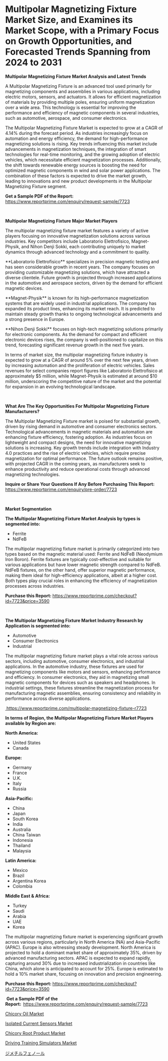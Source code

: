 <p><h1>Multipolar Magnetizing Fixture Market Size, and Examines its Market Scope, with a Primary Focus on Growth Opportunities, and Forecasted Trends Spanning from 2024 to 2031</h1></p><p><strong>Multipolar Magnetizing Fixture Market Analysis and Latest Trends</strong></p>
<p><p>A Multipolar Magnetizing Fixture is an advanced tool used primarily for magnetizing components and assemblies in various applications, including electric motors, sensors, and actuators. It allows for efficient magnetization of materials by providing multiple poles, ensuring uniform magnetization over a wide area. This technology is essential for improving the performance and efficiency of magnetic components in several industries, such as automotive, aerospace, and consumer electronics.</p><p>The Multipolar Magnetizing Fixture Market is expected to grow at a CAGR of 4.14% during the forecast period. As industries increasingly focus on automation and energy efficiency, the demand for high-performance magnetizing solutions is rising. Key trends influencing this market include advancements in magnetization techniques, the integration of smart technologies for real-time monitoring, and the growing adoption of electric vehicles, which necessitate efficient magnetization processes. Additionally, the shift towards renewable energy sources is boosting the need for optimized magnetic components in wind and solar power applications. The combination of these factors is expected to drive the market growth, leading to innovations and new product developments in the Multipolar Magnetizing Fixture segment.</p></p>
<p><strong>Get a Sample PDF of the Report:&nbsp;</strong> <a href="https://www.reportprime.com/enquiry/request-sample/7723">https://www.reportprime.com/enquiry/request-sample/7723</a></p>
<p>&nbsp;</p>
<p><strong>Multipolar Magnetizing Fixture Major Market Players</strong></p>
<p><p>The multipolar magnetizing fixture market features a variety of active players focusing on innovative magnetization solutions across various industries. Key competitors include Laboratorio Elettrofisico, Magnet-Physik, and Nihon Denji Sokki, each contributing uniquely to market dynamics through advanced technology and a commitment to quality.</p><p>**Laboratorio Elettrofisico** specializes in precision magnetic testing and has seen considerable growth in recent years. The company focuses on providing customizable magnetizing solutions, which have attracted a diverse clientele. Future growth is projected through increased applications in the automotive and aerospace sectors, driven by the demand for efficient magnetic devices.</p><p>**Magnet-Physik** is known for its high-performance magnetization systems that are widely used in industrial applications. The company has expanded its product lines, enhancing its market reach. It is predicted to maintain steady growth thanks to ongoing technological advancements and a strong presence in Europe.</p><p>**Nihon Denji Sokki** focuses on high-tech magnetizing solutions primarily for electronic components. As the demand for compact and efficient electronic devices rises, the company is well-positioned to capitalize on this trend, forecasting significant revenue growth in the next five years.</p><p>In terms of market size, the multipolar magnetizing fixture industry is expected to grow at a CAGR of around 5% over the next few years, driven by increasing automation and the proliferation of electric vehicles. Sales revenues for select companies report figures like Laboratorio Elettrofisico at approximately $5 million, while Magnet-Physik is estimated at around $10 million, underscoring the competitive nature of the market and the potential for expansion in an evolving technological landscape.</p></p>
<p>&nbsp;</p>
<p><strong>What Are The Key Opportunities For Multipolar Magnetizing Fixture Manufacturers?</strong></p>
<p><p>The Multipolar Magnetizing Fixture market is poised for substantial growth, driven by rising demand in automotive and consumer electronics sectors. Technological advancements in magnetic materials and automation are enhancing fixture efficiency, fostering adoption. As industries focus on lightweight and compact designs, the need for innovative magnetizing solutions is increasing. Key growth trends include integration with Industry 4.0 practices and the rise of electric vehicles, which require precise magnetization for optimal performance. The future outlook remains positive, with projected CAGR in the coming years, as manufacturers seek to enhance productivity and reduce operational costs through advanced magnetizing technologies.</p></p>
<p><strong>Inquire or Share Your Questions If Any Before Purchasing This Report:</strong> <a href="https://www.reportprime.com/enquiry/pre-order/7723">https://www.reportprime.com/enquiry/pre-order/7723</a></p>
<p>&nbsp;</p>
<p><strong>Market Segmentation</strong></p>
<p><strong>The Multipolar Magnetizing Fixture Market Analysis by types is segmented into:</strong></p>
<p><ul><li>Ferrite</li><li>NdFeB</li></ul></p>
<p><p>The multipolar magnetizing fixture market is primarily categorized into two types based on the magnetic material used: Ferrite and NdFeB (Neodymium Iron Boron). Ferrite fixtures are typically cost-effective and suitable for various applications but have lower magnetic strength compared to NdFeB. NdFeB fixtures, on the other hand, offer superior magnetic performance, making them ideal for high-efficiency applications, albeit at a higher cost. Both types play crucial roles in enhancing the efficiency of magnetization processes across industries.</p></p>
<p><strong>Purchase this Report:&nbsp;</strong><a href="https://www.reportprime.com/checkout?id=7723&price=3590">https://www.reportprime.com/checkout?id=7723&price=3590</a></p>
<p>&nbsp;</p>
<p><strong>The Multipolar Magnetizing Fixture Market Industry Research by Application is segmented into:</strong></p>
<p><ul><li>Automotive</li><li>Consumer Electronics</li><li>Industrial</li></ul></p>
<p><p>The multipolar magnetizing fixture market plays a vital role across various sectors, including automotive, consumer electronics, and industrial applications. In the automotive industry, these fixtures are used for magnetizing components like motors and sensors, enhancing performance and efficiency. In consumer electronics, they aid in magnetizing small magnetic components for devices such as speakers and headphones. In industrial settings, these fixtures streamline the magnetization process for manufacturing magnetic assemblies, ensuring consistency and reliability in performance across diverse applications.</p></p>
<p><a href="https://www.reportprime.com/multipolar-magnetizing-fixture-r7723">&nbsp;https://www.reportprime.com/multipolar-magnetizing-fixture-r7723</a></p>
<p><strong>In terms of Region, the Multipolar Magnetizing Fixture Market Players available by Region are:</strong></p>
<p>
    <p> <strong> North America: </strong>
        <ul>
            <li>United States</li>
            <li>Canada</li>
        </ul>
        </p> 
    <p> <strong> Europe: </strong>
        <ul>
            <li>Germany</li>
            <li>France</li>
            <li>U.K.</li>
            <li>Italy</li>
            <li>Russia</li>
        </ul>
        </p> 
    <p> <strong> Asia-Pacific: </strong>
        <ul>
            <li>China</li>
            <li>Japan</li>
            <li>South Korea</li>
            <li>India</li>
            <li>Australia</li>
            <li>China Taiwan</li>
            <li>Indonesia</li>
            <li>Thailand</li>
            <li>Malaysia</li>
        </ul>
        </p> 
    <p> <strong> Latin America: </strong>
        <ul>
            <li>Mexico</li>
            <li>Brazil</li>
            <li>Argentina Korea</li>
            <li>Colombia</li>
        </ul>
        </p> 
    <p> <strong> Middle East & Africa: </strong>
        <ul>
            <li>Turkey</li>
            <li>Saudi</li>
            <li>Arabia</li>
            <li>UAE</li>
            <li>Korea</li>
        </ul>
    </p>
    </p>
<p><p>The multipolar magnetizing fixture market is experiencing significant growth across various regions, particularly in North America (NA) and Asia-Pacific (APAC). Europe is also witnessing steady development. North America is projected to hold a dominant market share of approximately 35%, driven by advanced manufacturing sectors. APAC is expected to expand rapidly, capturing around 30% due to increased industrialization in countries like China, which alone is anticipated to account for 25%. Europe is estimated to hold a 10% market share, focusing on innovation and precision engineering.</p></p>
<p><strong>Purchase this Report: </strong><a href="https://www.reportprime.com/checkout?id=7723&price=3590">https://www.reportprime.com/checkout?id=7723&price=3590</a></p>
<p>&nbsp;<strong>Get a Sample PDF of the Report:&nbsp;&nbsp;</strong><a href="https://www.reportprime.com/enquiry/request-sample/7723">https://www.reportprime.com/enquiry/request-sample/7723</a></p>
<p><strong></strong></p>
<p><p><a href="https://issuu.com/reportprime-2/docs/chicory-oil-market-size-2030.pptx_09fd761f1719ae">Chicory Oil Market</a></p><p><a href="https://www.linkedin.com/pulse/exploring-isolated-current-sensors-market-dynamics-revenue-mufee?trackingId=%2FBrWJoeUQpOM04nRdz2dxQ%3D%3D">Isolated Current Sensors Market</a></p><p><a href="https://issuu.com/reportprime-2/docs/chicory-root-product-market-size-20_6e330f8df367e9">Chicory Root Product Market</a></p><p><a href="https://www.linkedin.com/pulse/driving-training-simulators-market-global-insights-regional-ze7we?trackingId=eyfP81qGS%2BmUSox1Q80KHw%3D%3D">Driving Training Simulators Market</a></p><p><a href="https://medium.com/@cryptoasu_20150/dimethylphenol-market-%E3%81%AE%E3%82%B0%E3%83%AD%E3%83%BC%E3%83%90%E3%83%AB%E5%B8%82%E5%A0%B4%E6%A6%82%E8%A6%81%E3%81%AF-%E4%B8%96%E7%95%8C%E3%81%8A%E3%82%88%E3%81%B3%E4%B8%BB%E8%A6%81%E5%B8%82%E5%A0%B4%E3%81%AB%E3%81%8A%E3%81%91%E3%82%8B%E6%A5%AD%E7%95%8C%E3%81%AB%E5%BD%B1%E9%9F%BF%E3%82%92%E4%B8%8E%E3%81%88%E3%82%8B%E4%B8%BB%E8%A6%81%E3%81%AA%E3%83%88%E3%83%AC%E3%83%B3%E3%83%89%E3%81%AB%E3%81%A4%E3%81%84%E3%81%A6-%E7%8B%AC%E8%87%AA%E3%81%AE%E8%A6%96%E7%82%B9%E3%82%92%E6%8F%90%E4%BE%9B%E3%81%97%E3%81%BE%E3%81%99-0c31552235e6">ジメチルフェノール</a></p></p>